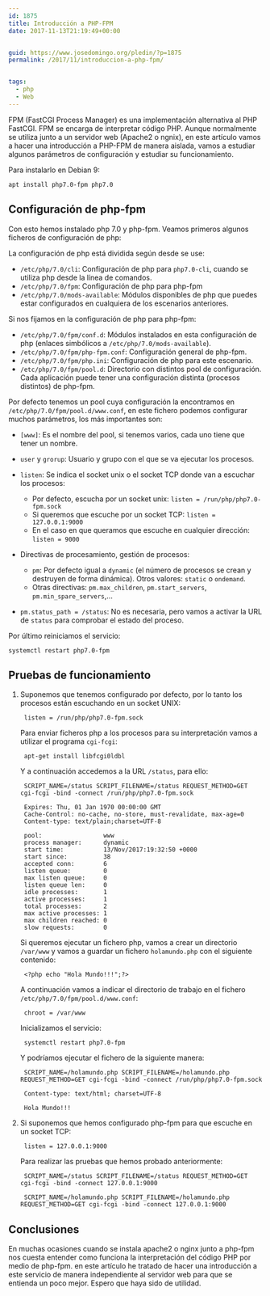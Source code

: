 ```yaml
---
id: 1875
title: Introducción a PHP-FPM
date: 2017-11-13T21:19:49+00:00


guid: https://www.josedomingo.org/pledin/?p=1875
permalink: /2017/11/introduccion-a-php-fpm/


tags:
  - php
  - Web
---
```

FPM (FastCGI Process Manager) es una implementación alternativa al PHP FastCGI. FPM se encarga de interpretar código PHP. Aunque normalmente se utiliza junto a un servidor web (Apache2 o ngnix), en este artículo vamos a hacer una introducción a PHP-FPM de manera aislada, vamos a estudiar algunos parámetros de configuración y estudiar su funcionamiento.

Para instalarlo en Debian 9:

    apt install php7.0-fpm php7.0
    

## Configuración de php-fpm

Con esto hemos instalado php 7.0 y php-fpm. Veamos primeros algunos ficheros de configuración de php:

La configuración de php está dividida según desde se use:

  * `/etc/php/7.0/cli`: Configuración de php para `php7.0-cli`, cuando se utiliza php desde la línea de comandos.
  * `/etc/php/7.0/fpm`: Configuración de php para php-fpm
  * `/etc/php/7.0/mods-available`: Módulos disponibles de php que puedes estar configurados en cualquiera de los escenarios anteriores.

<!--more-->

Si nos fijamos en la configuración de php para php-fpm:

  * `/etc/php/7.0/fpm/conf.d`: Módulos instalados en esta configuración de php (enlaces simbólicos a `/etc/php/7.0/mods-available`).
  * `/etc/php/7.0/fpm/php-fpm.conf`: Configuración general de php-fpm.
  * `/etc/php/7.0/fpm/php.ini`: Configuración de php para este escenario.
  * `/etc/php/7.0/fpm/pool.d`: Directorio con distintos pool de configuración. Cada aplicación puede tener una configuración distinta (procesos distintos) de php-fpm.

Por defecto tenemos un pool cuya configuración la encontramos en `/etc/php/7.0/fpm/pool.d/www.conf`, en este fichero podemos configurar muchos parámetros, los más importantes son:

  * `[www]`: Es el nombre del pool, si tenemos varios, cada uno tiene que tener un nombre.
  * `user` y `grorup`: Usuario y grupo con el que se va ejecutar los procesos.
  * `listen`: Se indica el socket unix o el socket TCP donde van a escuchar los procesos:
    
      * Por defecto, escucha por un socket unix: `listen = /run/php/php7.0-fpm.sock`
      * Si queremos que escuche por un socket TCP: `listen = 127.0.0.1:9000`
      * En el caso en que queramos que escuche en cualquier dirección: `listen = 9000`

  * Directivas de procesamiento, gestión de procesos:
    
      * `pm`: Por defecto igual a `dynamic` (el número de procesos se crean y destruyen de forma dinámica). Otros valores: `static` o `ondemand`.
      * Otras directivas: `pm.max_children`, `pm.start_servers`, `pm.min_spare_servers`,&#8230;

  * `pm.status_path = /status`: No es necesaria, pero vamos a activar la URL de `status` para comprobar el estado del proceso.

Por último reiniciamos el servicio:

    systemctl restart php7.0-fpm
    

## Pruebas de funcionamiento

1. Suponemos que tenemos configurado por defecto, por lo tanto los procesos están escuchando en un socket UNIX:
    
        listen = /run/php/php7.0-fpm.sock
        
    
    Para enviar ficheros php a los procesos para su interpretación vamos a utilizar el programa `cgi-fcgi`:
    
        apt-get install libfcgi0ldbl
        
    
    Y a continuación accedemos a la URL `/status`, para ello:
    
        SCRIPT_NAME=/status SCRIPT_FILENAME=/status REQUEST_METHOD=GET cgi-fcgi -bind -connect /run/php/php7.0-fpm.sock 
        
        Expires: Thu, 01 Jan 1970 00:00:00 GMT
        Cache-Control: no-cache, no-store, must-revalidate, max-age=0
        Content-type: text/plain;charset=UTF-8      
        
        pool:                 www
        process manager:      dynamic
        start time:           13/Nov/2017:19:32:50 +0000
        start since:          38
        accepted conn:        6
        listen queue:         0
        max listen queue:     0
        listen queue len:     0
        idle processes:       1
        active processes:     1
        total processes:      2
        max active processes: 1
        max children reached: 0
        slow requests:        0
        
    
    Si queremos ejecutar un fichero php, vamos a crear un directorio `/var/www` y vamos a guardar un fichero `holamundo.php` con el siguiente contenido:
    
        <?php echo "Hola Mundo!!!";?>
        
    
    A continuación vamos a indicar el directorio de trabajo en el fichero `/etc/php/7.0/fpm/pool.d/www.conf`:
    
        chroot = /var/www
        
    
    Inicializamos el servicio:
    
        systemctl restart php7.0-fpm
        
    
    Y podríamos ejecutar el fichero de la siguiente manera:
    
        SCRIPT_NAME=/holamundo.php SCRIPT_FILENAME=/holamundo.php REQUEST_METHOD=GET cgi-fcgi -bind -connect /run/php/php7.0-fpm.sock 
        
        Content-type: text/html; charset=UTF-8
        
        Hola Mundo!!!       
        

2. Si suponemos que hemos configurado php-fpm para que escuche en un socket TCP:
    
        listen = 127.0.0.1:9000
        
    
    Para realizar las pruebas que hemos probado anteriormente:
    
        SCRIPT_NAME=/status SCRIPT_FILENAME=/status REQUEST_METHOD=GET cgi-fcgi -bind -connect 127.0.0.1:9000
        
        SCRIPT_NAME=/holamundo.php SCRIPT_FILENAME=/holamundo.php REQUEST_METHOD=GET cgi-fcgi -bind -connect 127.0.0.1:9000
        

## Conclusiones

En muchas ocasiones cuando se instala apache2 o nginx junto a php-fpm nos cuesta entender como funciona la interpretación del código PHP por medio de php-fpm. en este artículo he tratado de hacer una introducción a este servicio de manera independiente al servidor web para que se entienda un poco mejor. Espero que haya sido de utilidad.

<!-- AddThis Advanced Settings generic via filter on the_content -->

<!-- AddThis Share Buttons generic via filter on the_content -->